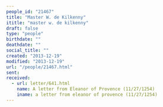 ```yaml
---
people_id: "21467"
title: "Master W. de Kilkenny"
ititle: "master w. de kilkenny"
draft: false
type: "people"
birthdate: ""
deathdate: ""
social_title: ""
created: "2013-12-19"
modified: "2013-12-19"
url: "/people/21467.html"
sent:
received:
  - url: letter/641.html
    name: A letter from Eleanor of Provence (11/27/1254)
    iname: a letter from eleanor of provence (11/27/1254)
---
```

